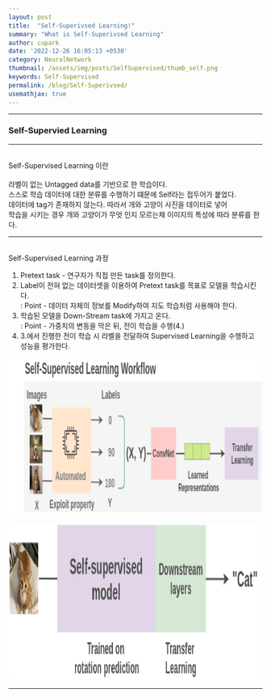 ```yaml
---
layout: post
title:  "Self-Superivsed Learning!"
summary: "What is Self-Superivsed Learning"
author: cupark
date: '2022-12-26 16:05:13 +0530'
category: NeuralNetwork
thumbnail: /assets/img/posts/SelfSupervised/thumb_self.png
keywords: Self-Supervised
permalink: /blog/Self-Superivsed/
usemathjax: true
---
```


---

### Self-Supervied Learning

---

<br>Self-Supervised Learning 이란</br>  
라벨이 없는 Untagged data를 기반으로 한 학습이다.   
스스로 학습 데이터에 대한 분류를 수행하기 떄문에 Self라는 접두어가 붙었다.   
데이터에 tag가 존재하지 않는다. 따라서 개와 고양이 사진을 데이터로 넣어   
학습을 시키는 경우 개와 고양이가 무엇 인지 모르는채 이미지의 특성에 따라 분류를 한다.  

---

<br>Self-Supervised Learning 과정</br>  

1. Pretext task - 연구자가 직접 만든 task를 정의한다.  
2. Label이 전혀 없는 데이터셋을 이용하여 Pretext task를 목표로 모델을 학습시킨다.  
   : Point - 데이터 자체의 정보를 Modify하여 지도 학습처럼 사용해야 한다. 
3. 학습된 모델을 Down-Stream task에 가지고 온다.  
   : Point - 가중치의 변동을 막은 뒤, 전이 학습을 수행(4.)
4. 3.에서 진행한 전이 학습 시 라벨을 전달하여 Supervised Learning을 수행하고 성능을 평가한다. 
<p align="center"><img src="/assets/img/posts/SelfSupervised/self-supervised-workflow.png"></p>
<p align="center"><img src="/assets/img/posts/SelfSupervised/self-supervised-finetuning.png"></p>

---
